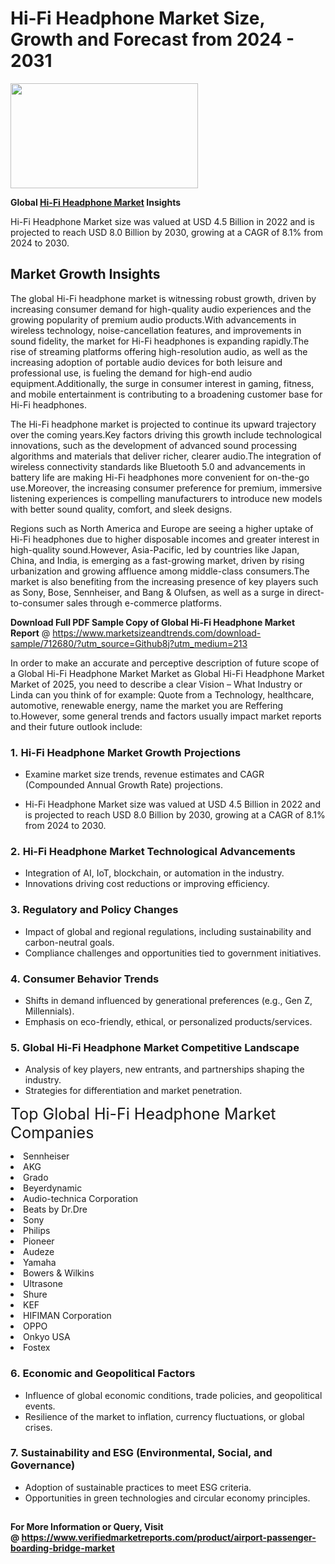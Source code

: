 <H1>Hi-Fi Headphone Market Size, Growth and Forecast from 2024 - 2031</H1><img class="aligncenter size-medium wp-image-584254" src="https://thirdeyenews.in/wp-content/uploads/2024/09/Global-Market-Research-300x168.jpeg" alt="" width="300" height="168" /><p><strong>Global&nbsp;<a href="https://www.marketsizeandtrends.com/download-sample/712680/?utm_source=Github8j?utm_medium=213">Hi-Fi Headphone Market</a> Insights</strong></p><p>Hi-Fi Headphone Market size was valued at USD 4.5 Billion in 2022 and is projected to reach USD 8.0 Billion by 2030, growing at a CAGR of 8.1% from 2024 to 2030.</p><p><h2>Market Growth Insights</h2> <p>The global Hi-Fi headphone market is witnessing robust growth, driven by increasing consumer demand for high-quality audio experiences and the growing popularity of premium audio products.With advancements in wireless technology, noise-cancellation features, and improvements in sound fidelity, the market for Hi-Fi headphones is expanding rapidly.The rise of streaming platforms offering high-resolution audio, as well as the increasing adoption of portable audio devices for both leisure and professional use, is fueling the demand for high-end audio equipment.Additionally, the surge in consumer interest in gaming, fitness, and mobile entertainment is contributing to a broadening customer base for Hi-Fi headphones.</p> <p></p> <p>The Hi-Fi headphone market is projected to continue its upward trajectory over the coming years.Key factors driving this growth include technological innovations, such as the development of advanced sound processing algorithms and materials that deliver richer, clearer audio.The integration of wireless connectivity standards like Bluetooth 5.0 and advancements in battery life are making Hi-Fi headphones more convenient for on-the-go use.Moreover, the increasing consumer preference for premium, immersive listening experiences is compelling manufacturers to introduce new models with better sound quality, comfort, and sleek designs.</p> <p>Regions such as North America and Europe are seeing a higher uptake of Hi-Fi headphones due to higher disposable incomes and greater interest in high-quality sound.However, Asia-Pacific, led by countries like Japan, China, and India, is emerging as a fast-growing market, driven by rising urbanization and growing affluence among middle-class consumers.The market is also benefiting from the increasing presence of key players such as Sony, Bose, Sennheiser, and Bang & Olufsen, as well as a surge in direct-to-consumer sales through e-commerce platforms.</p> <p></p><p><span class=""><strong>Download Full PDF Sample Copy of Global Hi-Fi Headphone Market Report</strong> @ <a href="https://www.marketsizeandtrends.com/download-sample/712680/?utm_source=Github8j?utm_medium=213" target="_blank">https://www.marketsizeandtrends.com/download-sample/712680/?utm_source=Github8j?utm_medium=213</a></span></p><p>In order to make an accurate and perceptive description of future scope of a Global&nbsp;Hi-Fi Headphone Market Market as Global&nbsp;Hi-Fi Headphone Market Market of 2025, you need to describe a clear Vision &ndash; What Industry or Linda can you think of for example: Quote from a Technology, healthcare, automotive, renewable energy, name the market you are Reffering to.However, some general trends and factors usually impact market reports and their future outlook include:</p><h3>1.&nbsp;<strong>Hi-Fi Headphone Market Growth Projections</strong></h3><ul><li>Examine market size trends, revenue estimates and CAGR (Compounded Annual Growth Rate) projections.</li><li><p>Hi-Fi Headphone Market size was valued at USD 4.5 Billion in 2022 and is projected to reach USD 8.0 Billion by 2030, growing at a CAGR of 8.1% from 2024 to 2030.</p></li></ul><h3>2.&nbsp;<strong>Hi-Fi Headphone Market Technological Advancements</strong></h3><ul><li>Integration of AI, IoT, blockchain, or automation in the industry.</li><li>Innovations driving cost reductions or improving efficiency.</li></ul><h3>3.&nbsp;<strong>Regulatory and Policy Changes</strong></h3><ul><li>Impact of global and regional regulations, including sustainability and carbon-neutral goals.</li><li>Compliance challenges and opportunities tied to government initiatives.</li></ul><h3>4.&nbsp;<strong>Consumer Behavior Trends</strong></h3><ul><li>Shifts in demand influenced by generational preferences (e.g., Gen Z, Millennials).</li><li>Emphasis on eco-friendly, ethical, or personalized products/services.</li></ul><h3>5.&nbsp;<strong>Global Hi-Fi Headphone Market Competitive Landscape</strong></h3><ul><li>Analysis of key players, new entrants, and partnerships shaping the industry.</li><li>Strategies for differentiation and market penetration.</li></ul><p data-pm-slice="1 1 []"><span style="color: inherit; font-family: inherit; font-size: 25px;">Top Global Hi-Fi Headphone Market Companies</span></p><div class="" data-test-id=""><p><li>Sennheiser</li><li> AKG</li><li> Grado</li><li> Beyerdynamic</li><li> Audio-technica Corporation</li><li> Beats by Dr.Dre</li><li> Sony</li><li> Philips</li><li> Pioneer</li><li> Audeze</li><li> Yamaha</li><li> Bowers & Wilkins</li><li> Ultrasone</li><li> Shure</li><li> KEF</li><li> HIFIMAN Corporation</li><li> OPPO</li><li> Onkyo USA</li><li> Fostex</li></p></div><h3>6.&nbsp;<strong>Economic and Geopolitical Factors</strong></h3><ul><li>Influence of global economic conditions, trade policies, and geopolitical events.</li><li>Resilience of the market to inflation, currency fluctuations, or global crises.</li></ul><h3>7.&nbsp;<strong>Sustainability and ESG (Environmental, Social, and Governance)</strong></h3><ul><li>Adoption of sustainable practices to meet ESG criteria.</li><li>Opportunities in green technologies and circular economy principles.</li></ul><h2><strong style="font-size: 14px;">For More Information or Query, Visit @&nbsp;</strong><a style="background-color: #ffffff; font-size: 14px;" href="https://www.marketsizeandtrends.com/report/hi-fi-headphone-market/" target="_blank">https://www.verifiedmarketreports.com/product/airport-passenger-boarding-bridge-market</a></h2>
